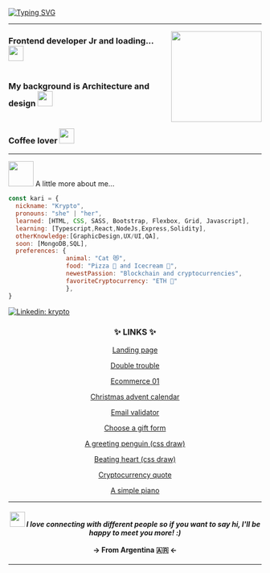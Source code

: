 [![Typing SVG](https://readme-typing-svg.herokuapp.com?color=F727D0&size=30&center=true&vCenter=true&width=900&lines=Hello+world%2C+I'm+Kari!+%F0%9F%91%A9%E2%80%8D%F0%9F%92%BB)](https://git.io/typing-svg)
<hr>
<img align='right' src="https://media.giphy.com/media/ieyl9zmCjO4b4t6qoY/giphy.gif" width="180">
<h3>Frontend developer Jr and loading... <img src="https://media.giphy.com/media/WUlplcMpOCEmTGBtBW/giphy.gif" width="30"><br><br><br>My background is Architecture and design <img src="https://media3.giphy.com/media/lp7G8RCJRrY4axBQo7/giphy.gif?cid=790b761164cb02f5973015bf71861578af2825a0d64b73b5&rid=giphy.gif&ct=s" width="30"><br><br><br>Coffee lover <img src="https://media0.giphy.com/media/fYTrU8WzMJP1aSHOXy/giphy.gif" width="30">
</h3>
<hr>
<p><img src="https://media.giphy.com/media/VgCDAzcKvsR6OM0uWg/giphy.gif" width="50"> A little more about me...  </p>

```javascript
const kari = {
  nickname: "Krypto",
  pronouns: "she" | "her",
  learned: [HTML, CSS, SASS, Bootstrap, Flexbox, Grid, Javascript],
  learning: [Typescript,React,NodeJs,Express,Solidity],
  otherKnowledge:[GraphicDesign,UX/UI,QA],
  soon: [MongoDB,SQL],
  preferences: {
                animal: "Cat 😻",
                food: "Pizza 🍕 and Icecream 🍦",
                newestPassion: "Blockchain and cryptocurrencies", 
                favoriteCryptocurrency: "ETH 🤑"
                },
}
```

[![Linkedin: krypto](https://img.shields.io/badge/-kryptonitta-blue?style=flat-square&logo=Linkedin&logoColor=white&link=https://www.linkedin.com/in/karina-z-9279561a6/)](https://www.linkedin.com/in/karina-z-9279561a6/)

<h3 align="center">✨ LINKS ✨</h3>
<p align="center"> <a href="https://kryptonitta.github.io/landing_page/">Landing page</a></p>
<p align="center"> <a href="https://kryptonitta.github.io/doubletrouble/">Double trouble</a></p>
<p align="center"> <a href="https://kryptonitta.github.io/ecommerce01/">Ecommerce 01</a></p>
<p align="center"> <a href="https://kryptonitta.github.io/christmas-calendar/">Christmas advent calendar</a></p>
<p align="center"> <a href="https://kryptonitta.github.io/email_validator/">Email validator</a></p>
<p align="center"> <a href="https://kryptonitta.github.io/choose_a_gift_form/">Choose a gift form</a></p>
<p align="center"> <a href="https://kryptonitta.github.io/cssdraw_penguin/">A greeting penguin (css draw)</a></p>
<p align="center"> <a href="https://kryptonitta.github.io/Beating_heart/">Beating heart (css draw)</a></p>
<p align="center"> <a href="https://kryptonitta.github.io/cryptocurrency_quote/">Cryptocurrency quote</a></p>
<p align="center"> <a href="https://kryptonitta.github.io/piano/">A simple piano</a></p>
<hr>

<h4 align='center'><img src="https://media.giphy.com/media/LnQjpWaON8nhr21vNW/giphy.gif" width="30"> <em><b>I love connecting with different people</b> so if you want to say <b>hi, I'll be happy to meet you more!</b> :)</em><br><br>-> From Argentina 🇦🇷 <-</h4>

---
